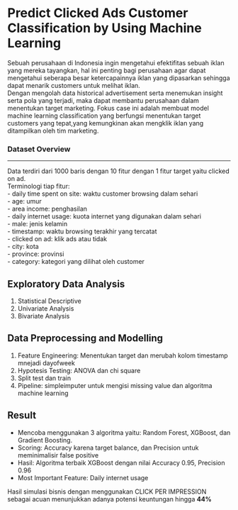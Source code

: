 # Predict Clicked Ads Customer Classification by Using Machine Learning
Sebuah perusahaan di Indonesia ingin mengetahui efektifitas sebuah iklan yang mereka tayangkan, hal ini penting bagi perusahaan agar dapat mengetahui seberapa besar ketercapainnya iklan yang dipasarkan sehingga dapat menarik customers untuk melihat iklan. <br/>
Dengan mengolah data historical advertisement serta menemukan insight serta pola yang terjadi, maka dapat membantu perusahaan dalam menentukan target marketing. Fokus case ini adalah membuat model machine learning classification yang berfungsi menentukan target customers yang tepat,yang kemungkinan akan mengklik iklan yang ditampilkan oleh tim marketing.  

### Dataset Overview
<hr>
Data terdiri dari 1000 baris dengan 10 fitur dengan 1 fitur target yaitu clicked on ad. <br/> 
Terminologi tiap fitur: <br/>  
- daily time spent on site: waktu customer browsing dalam sehari <br/>
- age: umur  <br/>
- area income: penghasilan  <br/>
- daily internet usage: kuota internet yang digunakan dalam sehari  <br/>
- male: jenis kelamin  <br/>
- timestamp: waktu browsing terakhir yang tercatat  <br/>
- clicked on ad: klik ads atau tidak <br/>  
- city: kota  <br/>
- province: provinsi  <br/>
- category: kategori yang dilihat oleh customer  <br/>

## Exploratory Data Analysis<br/>
1. Statistical Descriptive <br/>
2. Univariate Analysis <br/>
3. Bivariate Analysis <br/>

## Data Preprocessing and Modelling</br>
1. Feature Engineering: Menentukan target dan merubah kolom timestamp mnejadi dayofweek
2. Hypotesis Testing: ANOVA dan chi square
3. Split test dan train
4. Pipeline: simpleimputer untuk mengisi missing value dan algoritma machine learning

## Result
- Mencoba menggunakan 3 algoritma yaitu: Random Forest, XGBoost, dan Gradient Boosting.
- Scoring: Accuracy karena target balance, dan Precision untuk meminimalisir false positive
- Hasil: Algoritma terbaik XGBoost dengan nilai Accuracy 0.95, Precision 0.96
- Most Important Feature: Daily internet usage

Hasil simulasi bisnis dengan menggunakan CLICK PER IMPRESSION sebagai acuan menunjukkan adanya potensi keuntungan hingga **44%**
